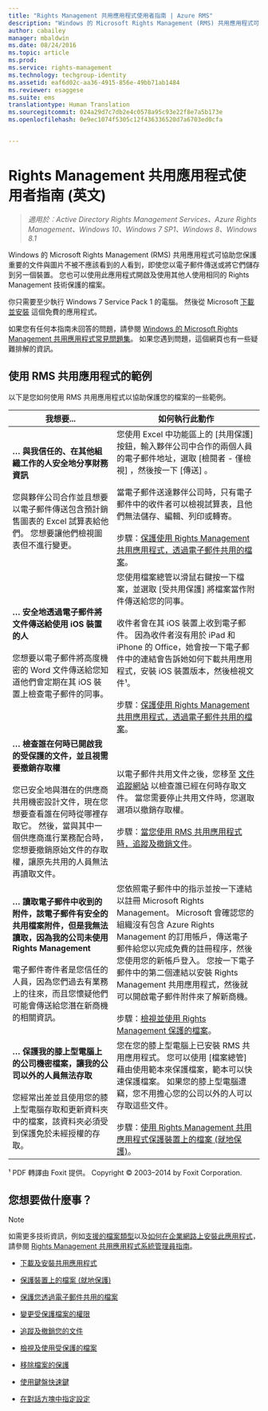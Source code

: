 ```yaml
---
title: "Rights Management 共用應用程式使用者指南 | Azure RMS"
description: "Windows 的 Microsoft Rights Management (RMS) 共用應用程式可協助您保護重要的文件與圖片不被不應該看到的人看到，即使您以電子郵件傳送或將它們儲存到另一個裝置。 您也可以使用此應用程式開啟及使用其他人使用相同的 Rights Management 技術保護的檔案。"
author: cabailey
manager: mbaldwin
ms.date: 08/24/2016
ms.topic: article
ms.prod: 
ms.service: rights-management
ms.technology: techgroup-identity
ms.assetid: eaf6d02c-aa36-4915-856e-49bb71ab1484
ms.reviewer: esaggese
ms.suite: ems
translationtype: Human Translation
ms.sourcegitcommit: 024a29d7c7db2e4c0578a95c93e22f8e7a5b173e
ms.openlocfilehash: 0e9ec1074f5305c12f436336520d7a6703ed0cfa


---
```


# Rights Management 共用應用程式使用者指南 (英文)

>*適用於︰Active Directory Rights Management Services、Azure Rights Management、Windows 10、Windows 7 SP1、Windows 8、Windows 8.1*

Windows 的 Microsoft Rights Management (RMS) 共用應用程式可協助您保護重要的文件與圖片不被不應該看到的人看到，即使您以電子郵件傳送或將它們儲存到另一個裝置。 您也可以使用此應用程式開啟及使用其他人使用相同的 Rights Management 技術保護的檔案。

你只需要至少執行 Windows 7 Service Pack 1 的電腦。 然後從 Microsoft [下載並安裝](http://go.microsoft.com/fwlink/?LinkId=303970) 這個免費的應用程式。

如果您有任何本指南未回答的問題，請參閱 [Windows 的 Microsoft Rights Management 共用應用程式常見問題集](http://go.microsoft.com/fwlink/?LinkId=303971)。 如果您遇到問題，這個網頁也有一些疑難排解的資訊。

## 使用 RMS 共用應用程式的範例
以下是您如何使用 RMS 共用應用程式以協助保護您的檔案的一些範例。

|我想要...|如何執行此動作|
|----------------|------------------|
|**… 與我信任的、在其他組織工作的人安全地分享財務資訊**<br /><br />您與夥伴公司合作並且想要以電子郵件傳送包含預計銷售圖表的 Excel 試算表給他們。 您想要讓他們檢視圖表但不進行變更。|您使用 Excel 中功能區上的 [共用保護]  按鈕，輸入夥伴公司中合作的兩個人員的電子郵件地址，選取 [檢閱者 - 僅檢視] ，然後按一下 [傳送] 。<br /><br />當電子郵件送達夥伴公司時，只有電子郵件中的收件者可以檢視試算表，且他們無法儲存、編輯、列印或轉寄。<br /><br />步驟：[保護使用 Rights Management 共用應用程式，透過電子郵件共用的檔案](sharing-app-protect-by-email.md)。|
|**… 安全地透過電子郵件將文件傳送給使用 iOS 裝置的人**<br /><br />您想要以電子郵件將高度機密的 Word 文件傳送給您知道他們會定期在其 iOS 裝置上檢查電子郵件的同事。|您使用檔案總管以滑鼠右鍵按一下檔案，並選取 [受共用保護]  將檔案當作附件傳送給您的同事。<br /><br />收件者會在其 iOS 裝置上收到電子郵件。 因為收件者沒有用於 iPad 和 iPhone 的 Office，她會按一下電子郵件中的連結會告訴她如何下載共用應用程式，安裝 iOS 裝置版本，然後檢視文件¹。<br /><br />步驟：[保護使用 Rights Management 共用應用程式，透過電子郵件共用的檔案](sharing-app-protect-by-email.md)。|
|**… 檢查誰在何時已開啟我的受保護的文件，並且視需要撤銷存取權**<br /><br />您已安全地與潛在的供應商共用機密設計文件，現在您想要查看誰在何時從哪裡存取它。 然後，當與其中一個供應商進行業務配合時，您想要撤銷原始文件的存取權，讓原先共用的人員無法再讀取文件。|以電子郵件共用文件之後，您移至 [文件追蹤網站](http://go.microsoft.com/fwlink/?LinkId=529562) 以檢查誰已經在何時存取文件。 當您需要停止共用文件時，您選取選項以撤銷存取權。<br /><br />步驟：[當您使用 RMS 共用應用程式時，追蹤及撤銷文件](sharing-app-track-revoke.md)。|
|**… 讀取電子郵件中收到的附件，該電子郵件有安全的共用檔案附件，但是我無法讀取，因為我的公司未使用 Rights Management**<br /><br />電子郵件寄件者是您信任的人員，因為您們過去有業務上的往來，而且您懷疑他們可能會傳送給您潛在新商機的相關資訊。|您依照電子郵件中的指示並按一下連結以註冊 Microsoft Rights Management。 Microsoft 會確認您的組織沒有包含 Azure Rights Management 的訂用帳戶，傳送電子郵件給您以完成免費的註冊程序，然後您使用您的新帳戶登入。 您按一下電子郵件中的第二個連結以安裝 Rights Management 共用應用程式，然後就可以開啟電子郵件附件來了解新商機。<br /><br />步驟：[檢視並使用 Rights Management 保護的檔案](sharing-app-view-use-files.md)。|
|**… 保護我的膝上型電腦上的公司機密檔案，讓我的公司以外的人員無法存取**<br /><br />您經常出差並且使用您的膝上型電腦存取和更新資料夾中的檔案，該資料夾必須受到保護免於未經授權的存取。|您在您的膝上型電腦上已安裝 RMS 共用應用程式。 您可以使用 [檔案總管] 藉由使用範本來保護檔案，範本可以快速保護檔案。 如果您的膝上型電腦遭竊，您不用擔心您的公司以外的人可以存取這些文件。<br /><br />步驟：[使用 Rights Management 共用應用程式保護裝置上的檔案 (就地保護)](sharing-app-protect-in-place.md)。|
¹ PDF 轉譯由 Foxit 提供。 Copyright © 2003–2014 by Foxit Corporation.

## 您想要做什麼事？
> [!NOTE]
> 如需更多技術資訊，例如[支援的檔案類型](sharing-app-admin-guide-technical.md#supported-file-types-and-file-name-extensions)以及[如何在企業網路上安裝此應用程式](sharing-app-admin-guide.md#automatic-deployment-for-the-microsoft-rights-management-sharing-application)，請參閱 [Rights Management 共用應用程式系統管理員指南](sharing-app-admin-guide.md)。

- [下載及安裝共用應用程式](install-sharing-app.md)

- [保護裝置上的檔案 (就地保護)](sharing-app-protect-in-place.md)

- [保護您透過電子郵件共用的檔案](sharing-app-protect-by-email.md)

- [變更受保護檔案的權限](sharing-app-reprotect-files.md)

- [追蹤及撤銷您的文件](sharing-app-track-revoke.md)

- [檢視及使用受保護的檔案](sharing-app-view-use-files.md)

- [移除檔案的保護](sharing-app-remove-protection.md)

- [使用鍵盤快速鍵](sharing-app-keyboard-shortcuts.md)

- [在對話方塊中指定設定](sharing-app-dialog-box.md)






<!--HONumber=Aug16_HO4-->



